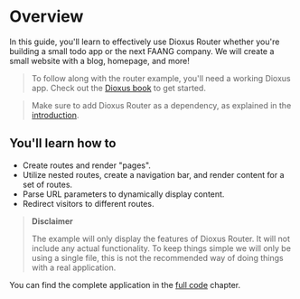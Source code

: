 # Overview

In this guide, you'll learn to effectively use Dioxus Router whether you're
building a small todo app or the next FAANG company. We will create a small
website with a blog, homepage, and more!

> To follow along with the router example, you'll need a working Dioxus app.
> Check out the [Dioxus book](https://dioxuslabs.com/learn/0.4/getting_started) to get started.

> Make sure to add Dioxus Router as a dependency, as explained in the
> [introduction](../index.md).

## You'll learn how to

- Create routes and render "pages".
- Utilize nested routes, create a navigation bar, and render content for a
  set of routes.
- Parse URL parameters to dynamically display content.
- Redirect visitors to different routes.

> **Disclaimer**
>
> The example will only display the features of Dioxus Router. It will not
> include any actual functionality. To keep things simple we will only be using
> a single file, this is not the recommended way of doing things with a real
> application.

You can find the complete application in the [full code](full-code.md) chapter.
